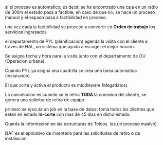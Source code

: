 si el proceso es automatico, es decir, se ha encontrado una caja en un radio de 300m el estado pasa a factible, en caso de que no, se hace un proceso manual y el espado pasa a factibilidad en proceso.

una vez dada la factibilidad se procese a convertir en **Orden de trabajo** los servicios ingresados

el departamento de PYL (planificacion) agenda la visita con el cliente a traves de HAL, un sistema que ayuda a escoger el mejor horario.

Se asigna fecha y hora para la visita junto con el departamento de OU (Operacion urbana).

Cuando PYL ya asigna una cuadrilla se crea una tarea automatica (instalacion).

El que corta y activa el producto es middleware (Megadatos).

La cancelacion es cuando se le retira **TODA** la conexion del cliente, se genera una solicitur de retiro de equipo.

primero se ejecuta un job en la base de datos: toma todos los clientes que esten en estado **In-corte** con mas de 45 dias en dicho estado.

Guarda la informacion en las estructuras de Telcos.
(es un proceso masivo)

NAF es el aplicativo de inventario para las solicitudes de retiro o de instalacion 